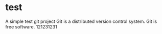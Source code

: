 # test
A simple test git project
Git is a distributed version control system.
Git is free software. 121231231